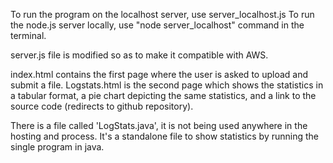 To run the program on the localhost server, use server_localhost.js
To run the node.js server locally, use "node server_localhost" command in the terminal.

server.js file is modified so as to make it compatible with AWS.

index.html contains the first page where the user is asked to upload and submit a file. 
Logstats.html is the second page which shows the statistics in a tabular format, a pie chart depicting the same statistics, and a link to the source code (redirects to github repository).

There is a file called 'LogStats.java', it is not being used anywhere in the hosting and process. It's a standalone file to show statistics by running the single program in java. 
